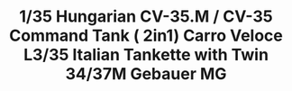 ---
layout: product
title: "1/35 Hungarian CV-35.M / CV-35 Command Tank ( 2in1)
Carro Veloce L3/35 Italian Tankette with Twin 34/37M Gebauer MG "
price: "TBA" 
desc: "Maketa"
img_path: "/assets/img/BRNC35216.webp"
brand: "Bronco"
available: false
special_offer: false
new: false
soon: false
cat: "010000"
subcat: "015800"
subsubcat: "0N/A"
sifra: "BRNC35216"
popular: false
spec: false
---